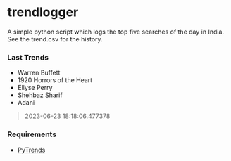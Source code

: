 # trendlogger
A simple python script which logs the top five searches of the day in India.<br>See the trend.csv for the history.<br>

<!-- Last Trends -->
### Last Trends
* Warren Buffett
* 1920 Horrors of the Heart
* Ellyse Perry
* Shehbaz Sharif
* Adani
> 2023-06-23 18:18:06.477378

<!-- Requirements -->
### Requirements
* [PyTrends](https://github.com/dreyco676/pytrends)
